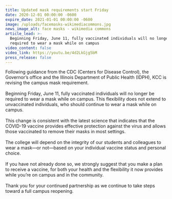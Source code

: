```yaml
---
title: Updated mask requirements start Friday
date: 2020-12-01 00:00:00 -0600
expire_date: 2021-01-01 00:00:00 -0600
image: /uploads/facemasks-wikimediacommons.jpg
news_image_alt: face masks - wikimedia commons
article_lead: >-
  Beginning Friday, June 11, fully vaccinated individuals will no longer be
  required to wear a mask while on campus
video_content: false
video_link: https://youtu.be/4d2LkGjg5bM
press_release: false
---
```

Following guidance from the CDC (Centers for Disease Control), the Governor’s office and the Illinois Department of Public Health (IDPH), KCC is revising the campus mask requirement. &nbsp;<br>&nbsp;<br>Beginning Friday, June 11, fully vaccinated individuals will no longer be required to wear a mask while on campus. This flexibility does not extend to unvaccinated individuals, who should continue to wear a mask while on campus.&nbsp;<br>&nbsp;<br>This change is consistent with the latest science that indicates that the COVID-19 vaccine provides effective protection against the virus and allows those vaccinated to remove their masks in most settings.&nbsp;<br>&nbsp;<br>The college will depend on the integrity of our students and colleagues to wear a mask—or not—based on your individual vaccine status and personal choice.&nbsp;<br>&nbsp;&nbsp;<br>If you have not already done so, we strongly suggest that you make a plan to receive a vaccine, for both your health and the flexibility it now provides while you’re on campus and in the community.&nbsp;<br>&nbsp;<br>Thank you for your continued partnership as we continue to take steps toward a full campus reopening. &nbsp;<br>&nbsp;
